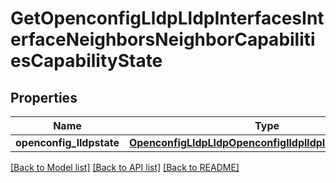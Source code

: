 # GetOpenconfigLldpLldpInterfacesInterfaceNeighborsNeighborCapabilitiesCapabilityState

## Properties
Name | Type | Description | Notes
------------ | ------------- | ------------- | -------------
**openconfig_lldpstate** | [**OpenconfigLldpLldpOpenconfiglldplldpInterfacesConfig**](OpenconfigLldpLldpOpenconfiglldplldpInterfacesConfig.md) |  | [optional] 

[[Back to Model list]](../README.md#documentation-for-models) [[Back to API list]](../README.md#documentation-for-api-endpoints) [[Back to README]](../README.md)


